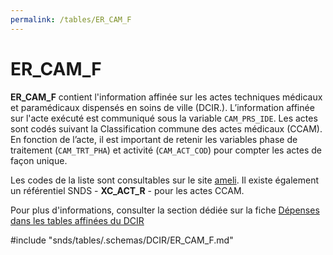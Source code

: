 ```yaml
---
permalink: /tables/ER_CAM_F
---
```

# ER\_CAM\_F
<!-- SPDX-License-Identifier: MPL-2.0 -->
**ER_CAM_F** contient l'information affinée sur les actes techniques médicaux et paramédicaux dispensés en soins de ville (DCIR.). L’information affinée sur l'acte exécuté est communiqué sous la variable `CAM_PRS_IDE`. Les actes sont codés suivant la Classification commune des actes médicaux (CCAM). En fonction de l’acte, il est important de retenir les variables phase de traitement (`CAM_TRT_PHA`) et activité (`CAM_ACT_COD`) pour compter les actes de façon unique.

Les codes de la liste sont consultables sur le site [ameli](https://www.ameli.fr/accueil-de-la-ccam/index.php). Il existe également un référentiel SNDS - **XC_ACT_R** - pour les actes CCAM.

Pour plus d'informations, consulter la section dédiée sur la fiche [Dépenses dans les tables affinées du DCIR](https://documentation-snds.health-data-hub.fr/fiches/tables_affinees.html#les-actes-ccam)

<!-- ATTENTION : Ne pas supprimer ou modifier la ligne ci-dessous -->
#include "snds/tables/.schemas/DCIR/ER_CAM_F.md"
<!-- ATTENTION : Ne pas supprimer ou modifier la ligne ci-dessus -->

